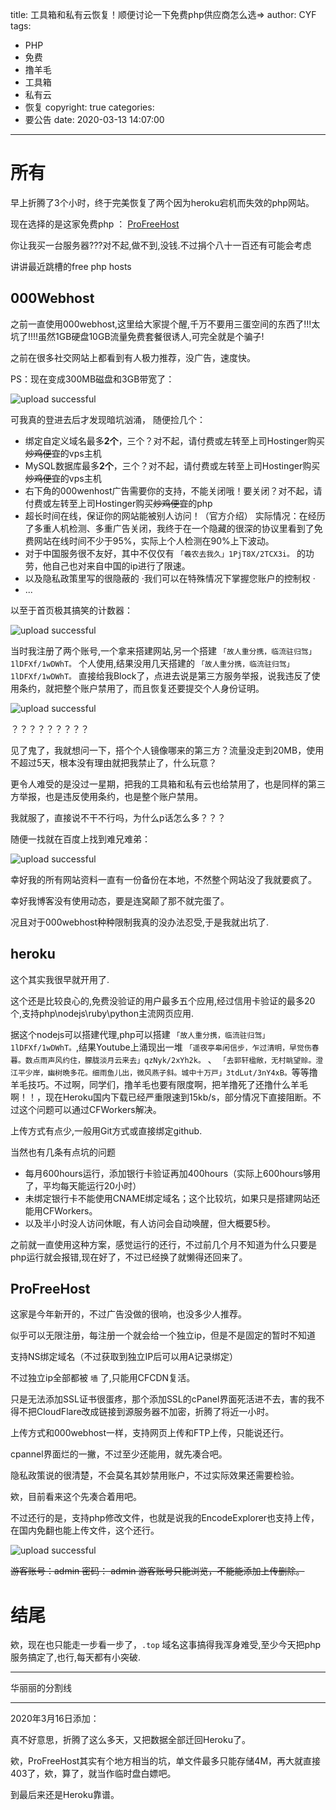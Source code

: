 title: 工具箱和私有云恢复！顺便讨论一下免费php供应商怎么选=>
author: CYF
tags:
  - PHP
  - 免费
  - 撸羊毛
  - 工具箱
  - 私有云
  - 恢复
copyright: true
categories:
  - 要公告
date: 2020-03-13 14:07:00
---
# 所有

早上折腾了3个小时，终于完美恢复了两个因为heroku宕机而失效的php网站。

现在选择的是这家免费php ： [ProFreeHost](https://ProFreeHost.com)

<span class="heimu" title="你知道的太多了">你让我买一台服务器???对不起,做不到,没钱.</span><span class="heimu" title="你知道的太多了">不过捐个八十一百还有可能会考虑</span>

讲讲最近跳槽的free php hosts

## 000Webhost


之前一直使用000webhost,这里给大家提个醒,千万不要用三蛋空间的东西了!!!太坑了!!!!虽然1GB硬盘10GB流量免费套餐很诱人,可完全就是个骗子!

之前在很多社交网站上都看到有人极力推荐，没广告，速度快。

PS：现在变成300MB磁盘和3GB带宽了：

![upload successful](https://assets.cyfan.top/file/CYF-PicBed/pic/post/pasted-38.png)

可我真的登进去后才发现暗坑汹涌，
随便捡几个：

+ 绑定自定义域名最多**2个**，三个？对不起，请付费或左转至上司Hostinger购买~~炒鸡便宜~~的vps主机
+ MySQL数据库最多**2个**，三个？对不起，请付费或左转至上司Hostinger购买~~炒鸡便宜~~的vps主机
+ 右下角的000wenhost广告需要你的支持，不能关闭哦！要关闭？对不起，请付费或左转至上司Hostinger购买~~炒鸡便宜~~的php
+ 超长时间在线，保证你的网站能被别人访问！（官方介绍） 实际情况：在经历了多重人机检测、多重广告关闭，我终于在一个隐藏的很深的协议里看到了免费网站在线时间不少于95%，实际上个人检测在90%上下波动。
+ 对于中国服务很不友好，其中不仅仅有 `「羲农去我久」1PjT8X/2TCX3i。` 的功劳，他自己也对来自中国的ip进行了限速。
+ 以及隐私政策里写的很隐蔽的 ·我们可以在特殊情况下掌握您账户的控制权 ·
+ ...


以至于首页极其搞笑的计数器：

![upload successful](https://assets.cyfan.top/file/CYF-PicBed/pic/post/7.gif "中间短暂的空白是刷新")

当时我注册了两个账号,一个拿来搭建网站,另一个搭建 `「故人重分携，临流驻归驾」1lDFXf/1wDWhT。` 个人使用,结果没用几天搭建的  `「故人重分携，临流驻归驾」1lDFXf/1wDWhT。` 直接给我Block了，点进去说是第三方服务举报，说我违反了使用条约，就把整个账户禁用了，而且恢复还要提交个人身份证明。


![upload successful](https://assets.cyfan.top/file/CYF-PicBed/pic/post/pasted-37.png)

？？？？？？？？？

见了鬼了，我就想问一下，搭个个人镜像哪来的第三方？流量没走到20MB，使用不超过5天，根本没有理由就把我禁止了，什么玩意？

更令人难受的是没过一星期，把我的工具箱和私有云也给禁用了，也是同样的第三方举报，也是违反使用条约，也是整个账户禁用。

我就服了，直接说不干不行吗，为什么p话怎么多？？？

随便一找就在百度上找到难兄难弟：


![upload successful](https://assets.cyfan.top/file/CYF-PicBed/pic/post/pasted-36.png "emmmmm...")

幸好我的所有网站资料一直有一份备份在本地，不然整个网站没了我就要疯了。

幸好我博客没有使用动态，要是连窝颠了那不就完蛋了。

况且对于000webhost种种限制我真的没办法忍受,于是我就出坑了.

## heroku

这个其实我很早就开用了.

这个还是比较良心的,免费没验证的用户最多五个应用,经过信用卡验证的最多20个,支持php\nodejs\ruby\python主流网页应用.

据这个nodejs可以搭建代理,php可以搭建 `「故人重分携，临流驻归驾」1lDFXf/1wDWhT。`,结果Youtube上涌现出一堆 `「遥夜亭皋闲信步，乍过清明，早觉伤春暮。数点雨声风约住，朦胧淡月云来去」qzNyk/2xYh2k。` 、 `「去郭轩楹敞，无村眺望赊。澄江平少岸，幽树晩多花。细雨鱼儿出，微风燕子斜。城中十万戸」3tdLut/3nY4xB。`等等撸羊毛技巧。不过啊，同学们，撸羊毛也要有限度啊，把羊撸死了还撸什么羊毛啊！！，现在Heroku国内下载已经严重限速到15kb/s，部分情况下直接阻断。不过这个问题可以通过CFWorkers解决。

上传方式有点少,一般用Git方式或直接绑定github.

当然也有几条有点坑的问题

- 每月600hours运行，添加银行卡验证再加400hours（实际上600hours够用了，平均每天能运行20小时）
- 未绑定银行卡不能使用CNAME绑定域名；这个比较坑，如果只是搭建网站还能用CFWorkers。
- 以及半小时没人访问休眠，有人访问会自动唤醒，但大概要5秒。

之前就一直使用这种方案，感觉运行的还行，不过前几个月不知道为什么只要是php运行就会报错,现在好了，不过已经换了就懒得还回来了。

## ProFreeHost


这家是今年新开的，不过广告没做的很响，也没多少人推荐。

似乎可以无限注册，每注册一个就会给一个独立ip，但是不是固定的暂时不知道

支持NS绑定域名（不过获取到独立IP后可以用A记录绑定）

不过独立ip全部都被 `墙` 了,只能用CFCDN复活。

只是无法添加SSL证书很蛋疼，那个添加SSL的cPanel界面死活进不去，害的我不得不把CloudFlare改成链接到源服务器不加密，折腾了将近一小时。

上传方式和000webhost一样，支持网页上传和FTP上传，只能说还行。

cpannel界面烂的一撇，不过至少还能用，就先凑合吧。

隐私政策说的很清楚，不会莫名其妙禁用账户，不过实际效果还需要检验。

欸，目前看来这个先凑合着用吧。

不过还行的是，支持php修改文件，也就是说我的EncodeExplorer也支持上传，在国内免翻也能上传文件，这个还行。


![upload successful](https://assets.cyfan.top/file/CYF-PicBed/pic/post/pasted-39.png)

~~游客账号：admin
密码： admin
游客账号只能浏览，不能能添加上传删除。~~



# 结尾

欸，现在也只能走一步看一步了，`.top` 域名这事搞得我浑身难受,至少今天把php服务搞定了,也行,每天都有小突破.

- - -
华丽丽的分割线
- - -

2020年3月16日添加：

真不好意思，折腾了这么多天，又把数据全部迁回Heroku了。

欸，ProFreeHost其实有个地方相当的坑，单文件最多只能存储4M，再大就直接403了，欸，算了，就当作临时盘白嫖吧。

到最后来还是Heroku靠谱。